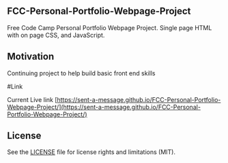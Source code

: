 
##  FCC-Personal-Portfolio-Webpage-Project

Free Code Camp Personal Portfolio Webpage Project. Single page HTML with on page CSS, and JavaScript.

## Motivation

Continuing project to help build basic front end skills

#Link

Current Live link [https://sent-a-message.github.io/FCC-Personal-Portfolio-Webpage-Project/](https://sent-a-message.github.io/FCC-Personal-Portfolio-Webpage-Project/)

## License

See the [LICENSE](LICENSE.md) file for license rights and limitations (MIT).
